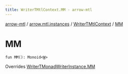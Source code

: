 ```yaml
---
title: WriterTMtlContext.MM - arrow-mtl
---
```


[arrow-mtl](../../index.html) / [arrow.mtl.instances](../index.html) / [WriterTMtlContext](index.html) / [MM](./-m-m.html)

# MM

`fun MM(): Monoid<`[`W`](index.html#W)`>`

Overrides [WriterTMonadWriterInstance.MM](../-writer-t-monad-writer-instance/-m-m.html)

